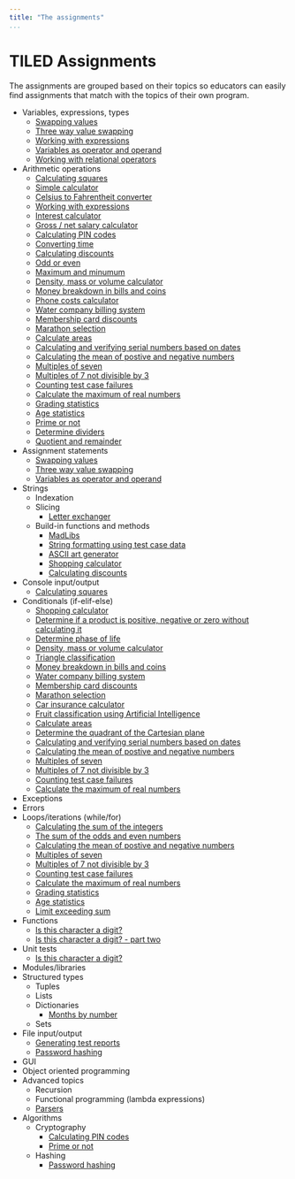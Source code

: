 ```yaml
---
title: "The assignments"
...
```


# TILED Assignments 

The assignments are grouped based on their topics so educators can easily find assignments that match with the topics of their own program.

- Variables, expressions, types
  - [Swapping values](exercises_for_first_year_courses/assignment-2.md)
  - [Three way value swapping](exercises_for_first_year_courses/assignment-3.md)
  - [Working with expressions](exercises_for_first_year_courses/assignment-7.md)
  - [Variables as operator and operand](exercises_for_first_year_courses/assignment-9.md)
  - [Working with relational operators](exercises_for_first_year_courses/assignment-25.md)
- Arithmetic operations
  - [Calculating squares](exercises_for_first_year_courses/assignment-1.md)
  - [Simple calculator](exercises_for_first_year_courses/assignment-4.md)
  - [Celsius to Fahrentheit converter](exercises_for_first_year_courses/assignment-6.md)
  - [Working with expressions](exercises_for_first_year_courses/assignment-7.md)
  - [Interest calculator](exercises_for_first_year_courses/assignment-8.md)
  - [Gross / net salary calculator](exercises_for_first_year_courses/assignment-10.md)
  - [Calculating PIN codes](exercises_for_first_year_courses/assignment-13.md)
  - [Converting time](exercises_for_first_year_courses/assignment-16.md)
  - [Calculating discounts](exercises_for_first_year_courses/assignment-17.md)
  - [Odd or even](exercises_for_first_year_courses/assignment-19.md)
  - [Maximum and minumum](exercises_for_first_year_courses/assignment-20.md)
  - [Density, mass or volume calculator](exercises_for_first_year_courses/assignment-24.md)
  - [Money breakdown in bills and coins](exercises_for_first_year_courses/assignment-27.md)
  - [Phone costs calculator](exercises_for_first_year_courses/assignment-28.md)
  - [Water company billing system](exercises_for_first_year_courses/assignment-29.md)
  - [Membership card discounts](exercises_for_first_year_courses/assignment-30.md)
  - [Marathon selection](exercises_for_first_year_courses/assignment-31.md)
  - [Calculate areas](exercises_for_first_year_courses/assignment-34.md)
  - [Calculating and verifying serial numbers based on dates](exercises_for_first_year_courses/assignment-36.md)
  - [Calculating the mean of postive and negative numbers](exercises_for_first_year_courses/assignment-39.md)
  - [Multiples of seven](exercises_for_first_year_courses/assignment-40.md)
  - [Multiples of 7 not divisible by 3](exercises_for_first_year_courses/assignment-41.md)
  - [Counting test case failures](exercises_for_first_year_courses/assignment-42.md)
  - [Calculate the maximum of real numbers](exercises_for_first_year_courses/assignment-43.md)
  - [Grading statistics](exercises_for_first_year_courses/assignment-44.md)
  - [Age statistics](exercises_for_first_year_courses/assignment-45.md)
  - [Prime or not](exercises_for_first_year_courses/assignment-48.md)
  - [Determine dividers](exercises_for_first_year_courses/assignment-49.md)
  - [Quotient and remainder](exercises_for_first_year_courses/assignment-50.md)
- Assignment statements
  - [Swapping values](exercises_for_first_year_courses/assignment-2.md)
  - [Three way value swapping](exercises_for_first_year_courses/assignment-3.md)
  - [Variables as operator and operand](exercises_for_first_year_courses/assignment-9.md)
- Strings
  - Indexation
  - Slicing
    - [Letter exchanger](exercises_for_first_year_courses/assignment-18.md)
  - Build-in functions and methods
    - [MadLibs](exercises_for_first_year_courses/assignment-11.md)
    - [String formatting using test case data](exercises_for_first_year_courses/assignment-12.md)
    - [ASCII art generator](exercises_for_first_year_courses/assignment-14.md)
    - [Shopping calculator](exercises_for_first_year_courses/assignment-15.md)
    - [Calculating discounts](exercises_for_first_year_courses/assignment-17.md)
- Console input/output
  - [Calculating squares](exercises_for_first_year_courses/assignment-1.md)
- Conditionals (if-elif-else)
  - [Shopping calculator](exercises_for_first_year_courses/assignment-15.md)
  - [Determine if a product is positive, negative or zero without calculating it](exercises_for_first_year_courses/assignment-22.md)
  - [Determine phase of life](exercises_for_first_year_courses/assignment-23.md)
  - [Density, mass or volume calculator](exercises_for_first_year_courses/assignment-24.md)
  - [Triangle classification](exercises_for_first_year_courses/assignment-26.md)
  - [Money breakdown in bills and coins](exercises_for_first_year_courses/assignment-27.md)
  - [Water company billing system](exercises_for_first_year_courses/assignment-29.md)
  - [Membership card discounts](exercises_for_first_year_courses/assignment-30.md)
  - [Marathon selection](exercises_for_first_year_courses/assignment-31.md)
  - [Car insurance calculator](exercises_for_first_year_courses/assignment-32.md)
  - [Fruit classification using Artificial Intelligence](exercises_for_first_year_courses/assignment-33.md)
  - [Calculate areas](exercises_for_first_year_courses/assignment-34.md)
  - [Determine the quadrant of the Cartesian plane](exercises_for_first_year_courses/assignment-35.md)
  - [Calculating and verifying serial numbers based on dates](exercises_for_first_year_courses/assignment-36.md)
  - [Calculating the mean of postive and negative numbers](exercises_for_first_year_courses/assignment-39.md)
  - [Multiples of seven](exercises_for_first_year_courses/assignment-40.md)
  - [Multiples of 7 not divisible by 3](exercises_for_first_year_courses/assignment-41.md)
  - [Counting test case failures](exercises_for_first_year_courses/assignment-42.md)
  - [Calculate the maximum of real numbers](exercises_for_first_year_courses/assignment-43.md)
- Exceptions
- Errors
- Loops/iterations (while/for)
  - [Calculating the sum of the integers](exercises_for_first_year_courses/assignment-37.md)
  - [The sum of the odds and even numbers](exercises_for_first_year_courses/assignment-38.md)
  - [Calculating the mean of postive and negative numbers](exercises_for_first_year_courses/assignment-39.md)
  - [Multiples of seven](exercises_for_first_year_courses/assignment-40.md)
  - [Multiples of 7 not divisible by 3](exercises_for_first_year_courses/assignment-41.md)
  - [Counting test case failures](exercises_for_first_year_courses/assignment-42.md)
  - [Calculate the maximum of real numbers](exercises_for_first_year_courses/assignment-43.md)
  - [Grading statistics](exercises_for_first_year_courses/assignment-44.md)
  - [Age statistics](exercises_for_first_year_courses/assignment-45.md)
  - [Limit exceeding sum](exercises_for_first_year_courses/assignment-46.md)
- Functions
  - [Is this character a digit?](exercises_for_first_year_courses/assignment-51.md)
  - [Is this character a digit? - part two](exercises_for_first_year_courses/assignment-52.md)
- Unit tests
  - [Is this character a digit?](exercises_for_first_year_courses/assignment-51.md)
- Modules/libraries
- Structured types
  - Tuples
  - Lists
  - Dictionaries
    - [Months by number](exercises_for_first_year_courses/assignment-21.md)
  - Sets
- File input/output
  - [Generating test reports](../nifties/2022/nifty2022.md)
  - [Password hashing](passwordhashing/index.md)
- GUI
- Object oriented programming
- Advanced topics
  - Recursion
  - Functional programming (lambda expressions)
  - [Parsers](../nifties/2022/nifty2022.md)
- Algorithms
  - Cryptography
    - [Calculating PIN codes](exercises_for_first_year_courses/assignment-13.md)
    - [Prime or not](exercises_for_first_year_courses/assignment-48.md)
  - Hashing
    - [Password hashing](passwordhashing/index.md)